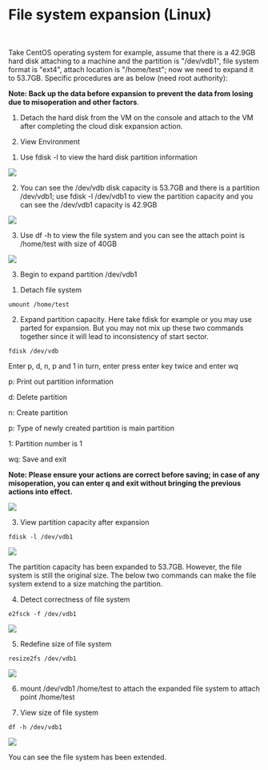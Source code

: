 # File system expansion (Linux)

<br>

Take CentOS operating system for example, assume that there is a 42.9GB hard disk attaching to a machine and the partition is "/dev/vdb1", file system format is "ext4", attach location is "/home/test"; now we need to expand it to 53.7GB. Specific procedures are as below (need root authority):

**Note: Back up the data before expansion to prevent the data from losing due to misoperation and other factors**.

1. Detach the hard disk from the VM on the console and attach to the VM after completing the cloud disk expansion action.

2. View Environment

1) Use fdisk -l to view the hard disk partition information

![](https://github.com/jdcloudcom/cn/blob/edit/image/Elastic-Compute/CloudDisk/cloud-disk/expand-filesystem/linux_expand_001.png)

2) You can see the /dev/vdb disk capacity is 53.7GB and there is a partition /dev/vdb1; use fdisk -l /dev/vdb1 to view the partition capacity and you can see the /dev/vdb1 capacity is 42.9GB


![](https://github.com/jdcloudcom/cn/blob/edit/image/Elastic-Compute/CloudDisk/cloud-disk/expand-filesystem/linux_expand_002.png)

3) Use df -h to view the file system and you can see the attach point is /home/test with size of 40GB



![](https://github.com/jdcloudcom/cn/blob/edit/image/Elastic-Compute/CloudDisk/cloud-disk/expand-filesystem/linux_expand_003.png)

3. Begin to expand partition /dev/vdb1

1) Detach file system

```
umount /home/test
```

2) Expand partition capacity. Here take fdisk for example or you may use parted for expansion. But you may not mix up these two commands together since it will lead to inconsistency of start sector.

```
fdisk /dev/vdb
```

Enter p, d, n, p and 1 in turn, enter press enter key twice and enter wq

p: Print out partition information

d: Delete partition

n: Create partition

p: Type of newly created partition is main partition

1: Partition number is 1

wq: Save and exit

**Note: Please ensure your actions are correct before saving; in case of any misoperation, you can enter q and exit without bringing the previous actions into effect.**


![](https://github.com/jdcloudcom/cn/blob/edit/image/Elastic-Compute/CloudDisk/cloud-disk/expand-filesystem/linux_expand_004.png)

3) View partition capacity after expansion

```
fdisk -l /dev/vdb1
```




![](https://github.com/jdcloudcom/cn/blob/edit/image/Elastic-Compute/CloudDisk/cloud-disk/expand-filesystem/linux_expand_005.png)


The partition capacity has been expanded to 53.7GB. However, the file system is still the original size. The below two commands can make the file system extend to a size matching the partition.

4) Detect correctness of file system

```
e2fsck -f /dev/vdb1
```





![](https://github.com/jdcloudcom/cn/blob/edit/image/Elastic-Compute/CloudDisk/cloud-disk/expand-filesystem/linux_expand_006.png)


5) Redefine size of file system

```
resize2fs /dev/vdb1
```



![](https://github.com/jdcloudcom/cn/blob/edit/image/Elastic-Compute/CloudDisk/cloud-disk/expand-filesystem/linux_expand_007.png)

6) mount /dev/vdb1 /home/test to attach the expanded file system to attach point /home/test

7) View size of file system

```
df -h /dev/vdb1
```


![](https://github.com/jdcloudcom/cn/blob/edit/image/Elastic-Compute/CloudDisk/cloud-disk/expand-filesystem/linux_expand_008.png)

You can see the file system has been extended.

	
	


